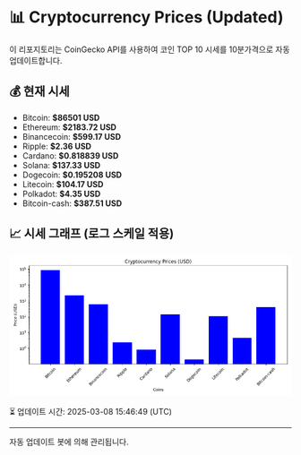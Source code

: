 
# 📊 Cryptocurrency Prices (Updated)

이 리포지토리는 CoinGecko API를 사용하여 코인 TOP 10 시세를 10분가격으로 자동 업데이트합니다.

## 💰 현재 시세
- Bitcoin: **$86501 USD**
- Ethereum: **$2183.72 USD**
- Binancecoin: **$599.17 USD**
- Ripple: **$2.36 USD**
- Cardano: **$0.818839 USD**
- Solana: **$137.33 USD**
- Dogecoin: **$0.195208 USD**
- Litecoin: **$104.17 USD**
- Polkadot: **$4.35 USD**
- Bitcoin-cash: **$387.51 USD**

## 📈 시세 그래프 (로그 스케일 적용)
![Crypto Prices](crypto_prices.png)

⏳ 업데이트 시간: 2025-03-08 15:46:49 (UTC)

---
자동 업데이트 봇에 의해 관리됩니다.
